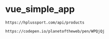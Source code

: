 # vue_simple_app
 
```
https://hplussport.com/api/products
```

```
https://codepen.io/planetoftheweb/pen/WPQjQj
```